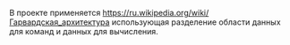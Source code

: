В проекте применяется 
https://ru.wikipedia.org/wiki/Гарвардская_архитектура
использующая разделение области данных для команд и данных для вычисления.
